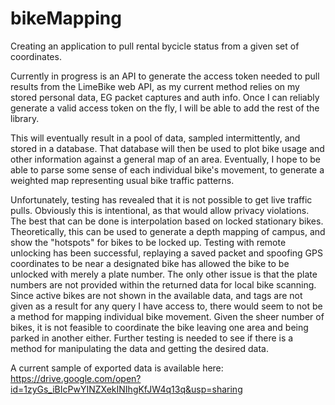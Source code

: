 # bikeMapping
Creating an application to pull rental bycicle status from a given set of coordinates.

Currently in progress is an API to generate the access token needed to pull results from the LimeBike web API, as my current method relies on my stored personal data, EG packet captures and auth info. Once I can reliably generate a valid access token on the fly, I will be able to add the rest of the library. 

This will eventually result in a pool of data, sampled intermittently, and stored in a database. That database will then be used to plot bike usage and other information against a general map of an area. Eventually, I hope to be able to parse some sense of each individual bike's movement, to generate a weighted map representing usual bike traffic patterns.


Unfortunately, testing has revealed that it is not possible to get live traffic pulls. Obviously this is intentional, as that would allow privacy violations. The best that can be done is interpolation based on locked stationary bikes. Theoretically, this can be used to generate a depth mapping of campus, and show the "hotspots" for bikes to be locked up. Testing with remote unlocking has been successful, replaying a saved packet and spoofing GPS coordinates to be near a designated bike has allowed the bike to be unlocked with merely a plate number. The only other issue is that the plate numbers are not provided within the returned data for local bike scanning. Since active bikes are not shown in the available data, and tags are not given as a result for any query I have access to, there would seem to not be a method for mapping individual bike movement. Given the sheer number of bikes, it is not feasible to coordinate the bike leaving one area and being parked in another either. Further testing is needed to see if there is a method for manipulating the data and getting the desired data.

A current sample of exported data is available here: https://drive.google.com/open?id=1zyGs_iBIcPwYINZXekINIhgKfJW4q13q&usp=sharing
